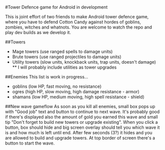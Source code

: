 #Tower Defence game for Android in development

This is joint effort of two friends to make Android tower defence game, where you have to defend Cotton Candy against hordes of goblins, zombies, witches and whatnots. You are welcome to watch the repo and play dev builds as we develop it.

##Towers

* Mage towers (use ranged spells to damage units)
* Brute towers (use ranged projectiles to damage units)
* Utility towers (slow units, knockback units, trap units, doesn't damage)
** I will probably include utilities as tower upgrades

##Enemies
  This list is work in progress...
* goblins (low HP, fast moving, no resistance)
* ogres (high HP, slow moving, high damage resistance - armor)
* shamans (low HP, medium moving, high spell resistance - shield)

##New wave gameflow
As soon as you kill all enemies, small box pops up with "Good job" text and button to continue to next wave. It's probably good if there's displayed also the amount of gold you earned this wave and small tip "Don't forget to build new towers or upgrade existing". When you click a button, box should hide and big screen overlay should tell you which wave it is and how much is left until end. After few seconds (3?) it hides and you are allowed to build and upgrade towers. At top border of screen there's a button to start the wave.